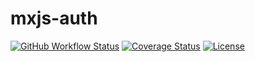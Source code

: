 # mxjs-auth

[![GitHub Workflow Status](https://img.shields.io/github/workflow/status/miaoxing/mxjs-auth/Build?style=flat-square)](https://github.com/miaoxing/mxjs-auth/actions)
[![Coverage Status](https://img.shields.io/coveralls/miaoxing/mxjs-auth.svg?style=flat-square)](https://coveralls.io/r/miaoxing/mxjs-auth)
[![License](http://img.shields.io/badge/license-MIT-brightgreen.svg?style=flat-square)](http://www.opensource.org/licenses/MIT)
